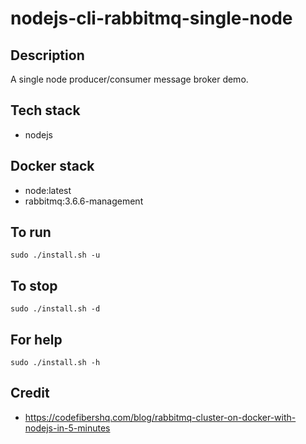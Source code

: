# nodejs-cli-rabbitmq-single-node

## Description
A single node producer/consumer
message broker demo.

## Tech stack
- nodejs

## Docker stack
- node:latest
- rabbitmq:3.6.6-management

## To run
`sudo ./install.sh -u`

## To stop
`sudo ./install.sh -d`

## For help
`sudo ./install.sh -h`

## Credit
- https://codefibershq.com/blog/rabbitmq-cluster-on-docker-with-nodejs-in-5-minutes
